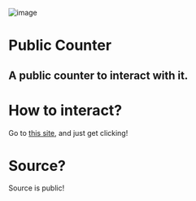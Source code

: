 ![image](https://i.imgur.com/hbNWGiX.gif)

# Public Counter
## A public counter to interact with it.

# How to interact?
Go to [this site](https://public-counter.glitch.me/), and just get clicking!

# Source?
Source is public!
